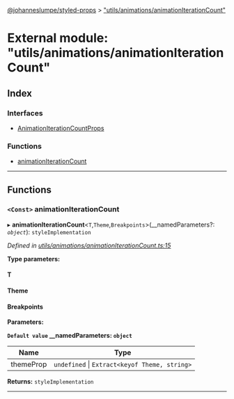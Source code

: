 [@johanneslumpe/styled-props](../README.md) > ["utils/animations/animationIterationCount"](../modules/_utils_animations_animationiterationcount_.md)

# External module: "utils/animations/animationIterationCount"

## Index

### Interfaces

* [AnimationIterationCountProps](../interfaces/_utils_animations_animationiterationcount_.animationiterationcountprops.md)

### Functions

* [animationIterationCount](_utils_animations_animationiterationcount_.md#animationiterationcount)

---

## Functions

<a id="animationiterationcount"></a>

### `<Const>` animationIterationCount

▸ **animationIterationCount**<`T`,`Theme`,`Breakpoints`>(__namedParameters?: *`object`*): `styleImplementation`

*Defined in [utils/animations/animationIterationCount.ts:15](https://github.com/johanneslumpe/styled-props/blob/8e709f1/src/utils/animations/animationIterationCount.ts#L15)*

**Type parameters:**

#### T 
#### Theme 
#### Breakpoints 
**Parameters:**

**`Default value` __namedParameters: `object`**

| Name | Type |
| ------ | ------ |
| themeProp | `undefined` \| `Extract<keyof Theme, string>` |

**Returns:** `styleImplementation`

___

